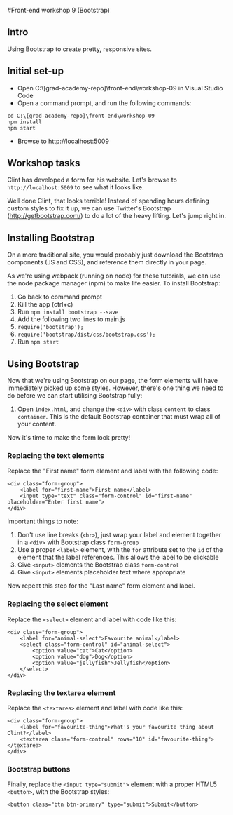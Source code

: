 #Front-end workshop 9 (Bootstrap)
## Intro
Using Bootstrap to create pretty, responsive sites.
## Initial set-up
* Open C:\\[grad-academy-repo]\front-end\workshop-09 in Visual Studio Code  
* Open a command prompt, and run the following commands:
```
cd C:\[grad-academy-repo]\front-end\workshop-09
npm install
npm start
```
* Browse to http://localhost:5009

## Workshop tasks
Clint has developed a form for his website. Let's browse to `http://localhost:5009` to see what it looks like.

Well done Clint, that looks terrible! Instead of spending hours defining custom styles to fix it up, we can use Twitter's Bootstrap (http://getbootstrap.com/) to do a lot of the heavy lifting. Let's jump right in.

## Installing Bootstrap
On a more traditional site, you would probably just download the Bootstrap components (JS and CSS), and reference them directly in your page.

As we're using webpack (running on node) for these tutorials, we can use the node package manager (npm) to make life easier. To install Bootstrap:

1. Go back to command prompt
1. Kill the app (ctrl+c)
1. Run `npm install bootstrap --save`
1. Add the following two lines to main.js
  1. `require('bootstrap');`
  1. `require('bootstrap/dist/css/bootstrap.css');`
1. Run `npm start`

## Using Bootstrap
Now that we're using Bootstrap on our page, the form elements will have immediately picked up some styles. However, there's one thing we need to do before we can start utilising Bootstrap fully:

1. Open `index.html`, and change the `<div>` with class `content` to class `container`. This is the default Bootstrap container that must wrap all of your content.

Now it's time to make the form look pretty!

### Replacing the text elements
Replace the "First name" form element and label with the following code:
```
<div class="form-group">
    <label for="first-name">First name</label>
    <input type="text" class="form-control" id="first-name" placeholder="Enter first name">
</div>
```
Important things to note:

1. Don't use line breaks (`<br>`), just wrap your label and element together in a `<div>` with Bootstrap class `form-group`
1. Use a proper `<label>` element, with the `for` attribute set to the `id` of the element that the label references. This allows the label to be clickable
1. Give `<input>` elements the Bootstrap class `form-control`
1. Give `<input>` elements placeholder text where appropriate

Now repeat this step for the "Last name" form element and label.

### Replacing the select element
Replace the `<select>` element and label with code like this:
```
<div class="form-group">
    <label for="animal-select">Favourite animal</label>
    <select class="form-control" id="animal-select">
        <option value="cat">Cat</option>
        <option value="dog">Dog</option>
        <option value="jellyfish">Jellyfish</option>
    </select>
</div>
```

### Replacing the textarea element
Replace the `<textarea>` element and label with code like this:
```
<div class="form-group">
    <label for="favourite-thing">What's your favourite thing about Clint?</label>
    <textarea class="form-control" rows="10" id="favourite-thing"></textarea>
</div>
```

### Bootstrap buttons
Finally, replace the `<input type="submit">` element with a proper HTML5 `<button>`, with the Bootstrap styles:

```
<button class="btn btn-primary" type="submit">Submit</button>
```